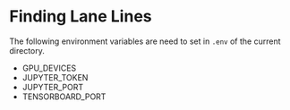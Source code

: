 # Finding Lane Lines

The following environment variables are need to set in `.env` of the current directory. 
* GPU_DEVICES
* JUPYTER_TOKEN
* JUPYTER_PORT
* TENSORBOARD_PORT
